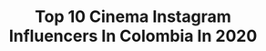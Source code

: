 ---
title: Top 10 Cinema Instagram Influencers In Colombia In 2020
description: >-
  Find top cinema Instagram influencers in Colombia in 2020. Most popular hashtags: #colombia #cuarentena #medellin #actor.
platform: Instagram
profiles:
  - username: "juanesramirezg"
    fullname: >-
      Juanes Ramirez ⚡️
    location: "Colombia"
    followers: 20599
    engagement: 1025
    commentsToLikes: 0.087916
    avatar: "https://scontent-lhr8-1.cdninstagram.com/v/t51.2885-19/s320x320/79501146_671662046701541_739572155527725056_n.jpg?_nc_ht=scontent-lhr8-1.cdninstagram.com&_nc_ohc=qTEtCZBukc8AX8bw_Cd&oh=393266371e0b2323830d79398628f3fd&oe=5EB885ED"
    verified: false
    hashtags: "#amigos, #playstation, #viejostiempos, #badboys"
  - username: "stevensalme"
    fullname: >-
      Steven Salme
    location: "Colombia"
    followers: 61623
    engagement: 288
    commentsToLikes: 0.088990
    avatar: "https://scontent-lhr8-1.cdninstagram.com/v/t51.2885-19/s320x320/91088235_581759355765235_27192941189529600_n.jpg?_nc_ht=scontent-lhr8-1.cdninstagram.com&_nc_ohc=aa8s30CLPg4AX_xEd2K&oh=a88c07f5f71c6a32b3f89c24682b0c74&oe=5EBAC6BF"
    verified: false
    hashtags: "#films, #flicks, #quedateencasa, #comedia"
  - username: "la.negra.93"
    fullname: >-
      Angela Cano
    location: "Colombia"
    followers: 16287
    engagement: 806
    commentsToLikes: 0.021281
    avatar: "https://scontent-ams4-1.cdninstagram.com/v/t51.2885-19/s320x320/69473706_466349374090448_1060024359881539584_n.jpg?_nc_ht=scontent-ams4-1.cdninstagram.com&_nc_ohc=_Lus_jC_3FYAX8O59UD&oh=982f4936a9750231392b8c6b88407809&oe=5EB8F9D3"
    verified: false
    hashtags: "#lunessindescanso, #afropunk, #neoburlesque, #antioquia"
  - username: "dianawiswell"
    fullname: >-
      Diana Wiswell Cajigas
    location: "Colombia"
    followers: 87409
    engagement: 387
    commentsToLikes: 0.010349
    avatar: "https://scontent-atl3-1.cdninstagram.com/v/t51.2885-19/s320x320/21224172_172177490009949_6896559047386857472_a.jpg?_nc_ht=scontent-atl3-1.cdninstagram.com&_nc_ohc=T0vl1YZgJVwAX_1St1E&oh=f0006c2ecb68ea84e1274d5bc0bcbc88&oe=5EB9E7C6"
    verified: true
    hashtags: "#cata, #mood, #bogota, #thequeenofflow"
  - username: "alejandrosanchezlejo"
    fullname: >-
      Brayan&Alejandro (Lejo)
    location: "Colombia"
    followers: 2515
    engagement: 1110
    commentsToLikes: 0.057506
    avatar: "https://scontent-ams4-1.cdninstagram.com/v/t51.2885-19/s320x320/85175460_209508476911729_5804005318169985024_n.jpg?_nc_ht=scontent-ams4-1.cdninstagram.com&_nc_ohc=2_9iiTBp0C4AX-pTr2D&oh=cbbba205181afed95ee26e11bd77ddd9&oe=5EB81C34"
    verified: false
    hashtags: "#myart, #film, #strangerthings, #nature"
  - username: "dani.labelle"
    fullname: >-
      𝕷𝖆𝖇𝖊𝖑𝖑𝖊’𝖘 𝖑𝖎𝖋𝖊.
    location: "Colombia"
    followers: 12433
    engagement: 519
    commentsToLikes: 0.049778
    avatar: "https://scontent-lhr8-1.cdninstagram.com/v/t51.2885-19/s320x320/90222576_546315976089787_3034766141223337984_n.jpg?_nc_ht=scontent-lhr8-1.cdninstagram.com&_nc_ohc=Y4WKGjGl1y8AX_PZy3w&oh=bcb44109b6129546c0708e6cc72fda61&oe=5EBBEE1E"
    verified: false
    hashtags: "#actress, #resiliencia, #espiral, #colorful"
  - username: "ojojhonky"
    fullname: >-
      Jhon Narváez
    location: "Colombia"
    followers: 2883
    engagement: 829
    commentsToLikes: 0.062819
    avatar: "https://scontent-lhr8-1.cdninstagram.com/v/t51.2885-19/s320x320/89389202_2560779127543962_4367518154146971648_n.jpg?_nc_ht=scontent-lhr8-1.cdninstagram.com&_nc_ohc=d74rNuLnkeYAX8C0s2V&oh=b2147418c71b6c3ae39516399c18b05d&oe=5EBB75D4"
    verified: false
    hashtags: "#yomarchoel21n, #perreointenso, #getsemani, #eleganteysencillo"
  - username: "andersonballesterosactor"
    fullname: >-
      Anderson Ballesteros
    location: "Colombia"
    followers: 57745
    engagement: 523
    commentsToLikes: 0.037605
    avatar: "https://scontent-amt2-1.cdninstagram.com/v/t51.2885-19/s320x320/21480261_1437281723058382_6074731915884101632_n.jpg?_nc_ht=scontent-amt2-1.cdninstagram.com&_nc_ohc=EOvZdwCaF5cAX_Fxwi4&oh=e87c07886e11e9c1c6df7efeb9c5f69c&oe=5EB7902B"
    verified: true
    hashtags: "#cinema, #felizlunes, #colombiaaa, #tulu"
  - username: "lalunabaxter"
    fullname: >-
      Luna Baxter
    location: "Colombia"
    followers: 83667
    engagement: 268
    commentsToLikes: 0.018492
    avatar: "https://scontent-lhr8-1.cdninstagram.com/v/t51.2885-19/s320x320/82307129_500845930827962_3747538134615719936_n.jpg?_nc_ht=scontent-lhr8-1.cdninstagram.com&_nc_ohc=rDn5UYBVDpMAX-Q0st3&oh=2979531b16dc9de1bee12b0a48e5960a&oe=5EBBC51C"
    verified: false
    hashtags: "#nikon, #friday, #fuckit, #hablemosdeabusoemocional"
  - username: "jaiderrios"
    fullname: >-
      Jay Rios
    location: "Colombia"
    followers: 13786
    engagement: 508
    commentsToLikes: 0.058616
    avatar: "https://scontent-lhr8-1.cdninstagram.com/v/t51.2885-19/s320x320/32751516_625879364436784_1039116811271929856_n.jpg?_nc_ht=scontent-lhr8-1.cdninstagram.com&_nc_ohc=b8x9k8NQ7FAAX-_AK3x&oh=979d643252d31771acbbab3e4382056c&oe=5EBC3131"
    verified: false
    hashtags: "#cieloestrellado, #lfilmmaker, #tayrona, #losnaranjos"
---